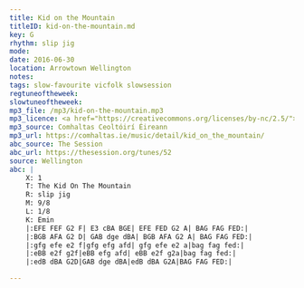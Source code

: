 ```yaml
---
title: Kid on the Mountain
titleID: kid-on-the-mountain.md
key: G
rhythm: slip jig
mode:
date: 2016-06-30
location: Arrowtown Wellington
notes:
tags: slow-favourite vicfolk slowsession
regtuneoftheweek:
slowtuneoftheweek:
mp3_file: /mp3/kid-on-the-mountain.mp3
mp3_licence: <a href="https://creativecommons.org/licenses/by-nc/2.5/">CC-BY-NC-2.5</a>
mp3_source: Comhaltas Ceoltóirí Éireann
mp3_url: https://comhaltas.ie/music/detail/kid_on_the_mountain/
abc_source: The Session
abc_url: https://thesession.org/tunes/52
source: Wellington
abc: |
    X: 1
    T: The Kid On The Mountain
    R: slip jig
    M: 9/8
    L: 1/8
    K: Emin
    |:EFE FEF G2 F| E3 cBA BGE| EFE FED G2 A| BAG FAG FED:|
    |:BGB AFA G2 D| GAB dge dBA| BGB AFA G2 A| BAG FAG FED:|
    |:gfg efe e2 f|gfg efg afd| gfg efe e2 a|bag fag fed:|
    |:eBB e2f g2f|eBB efg afd| eBB e2f g2a|bag fag fed:|
    |:edB dBA G2D|GAB dge dBA|edB dBA G2A|BAG FAG FED:|

---
```

